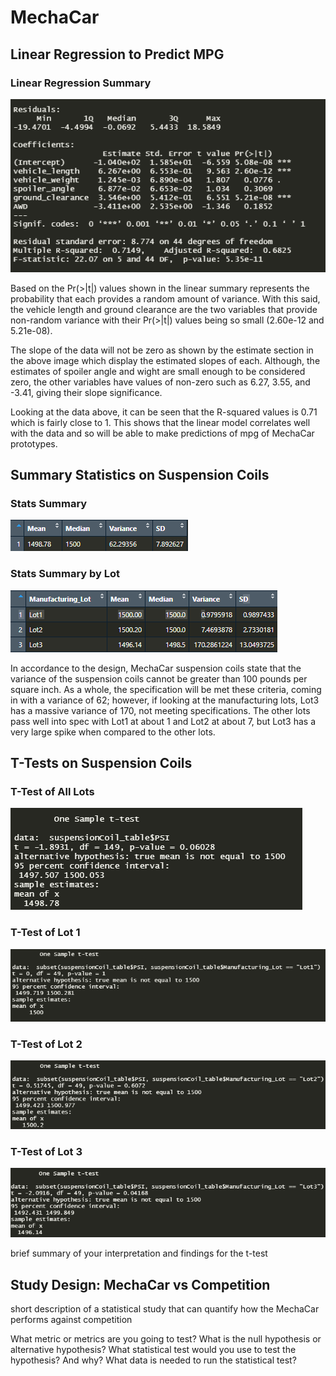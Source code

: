 # MechaCar


## Linear Regression to Predict MPG

### Linear Regression Summary<br>
![Linear Regression Summary](/Images/Linear_regression_summary.png)


Based on the Pr(>|t|) values shown in the linear summary represents the probability that each provides a random amount of variance. With this said, the vehicle length and ground clearance are the two variables that provide non-random variance with their Pr(>|t|) values being so small (2.60e-12 and 5.21e-08).

The slope of the data will not be zero as shown by the estimate section in the above image which display the estimated slopes of each. Although, the estimates of spoiler angle and wight are small enough to be considered zero, the other variables have values of non-zero such as 6.27, 3.55, and -3.41, giving their slope significance. 

Looking at the data above, it can be seen that the R-squared values is 0.71 which is fairly close to 1. This shows that the linear model correlates well with the data and so will be able to make predictions of mpg of MechaCar prototypes.


## Summary Statistics on Suspension Coils

### Stats Summary 
![total_summary](/Images/total_summary.png)

### Stats Summary by Lot
![lot_summary](/Images/lot_summary.png)

In accordance to the design, MechaCar suspension coils state that the variance of the suspension coils cannot be greater than 100 pounds per square inch. As a whole, the specification will be met these criteria, coming in with a variance of 62; however, if looking at the manufacturing lots, Lot3 has a massive variance of 170, not meeting specifications. The other lots pass well into spec with Lot1 at about 1 and Lot2 at about 7, but Lot3 has a very large spike when compared to the other lots.



## T-Tests on Suspension Coils

### T-Test of All Lots
![ttest_all_lots](/Images/ttest_all_lots.png)

### T-Test of Lot 1
![ttest_lot1](/Images/ttest_lot1.png) 

### T-Test of Lot 2
![ttest_lot2](/Images/ttest_lot2.png) 

### T-Test of Lot 3
![ttest_lot3](/Images/ttest_lot3.png)



brief summary of your interpretation and findings for the t-test



## Study Design: MechaCar vs Competition


short description of a statistical study that can quantify how the MechaCar performs against competition

What metric or metrics are you going to test?
What is the null hypothesis or alternative hypothesis?
What statistical test would you use to test the hypothesis? And why?
What data is needed to run the statistical test?
